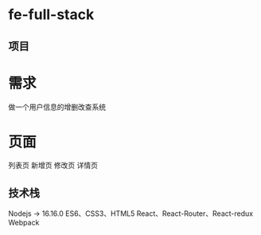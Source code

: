 # fe-full-stack


## 项目
# 需求
做一个用户信息的增删改查系统
# 页面
列表页
新增页
修改页
详情页

## 技术栈
Nodejs -> 16.16.0
ES6、CSS3、HTML5
React、React-Router、React-redux
Webpack

